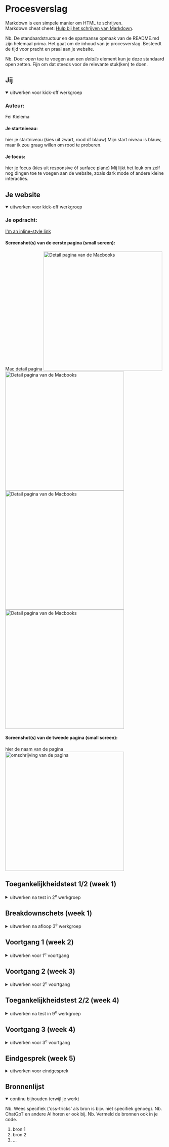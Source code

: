 # Procesverslag
Markdown is een simpele manier om HTML te schrijven.  
Markdown cheat cheet: [Hulp bij het schrijven van Markdown](https://github.com/adam-p/markdown-here/wiki/Markdown-Cheatsheet).

Nb. De standaardstructuur en de spartaanse opmaak van de README.md zijn helemaal prima. Het gaat om de inhoud van je procesverslag. Besteedt de tijd voor pracht en praal aan je website.

Nb. Door *open* toe te voegen aan een *details* element kun je deze standaard open zetten. Fijn om dat steeds voor de relevante stuk(ken) te doen.





## Jij

<details open>
  <summary>uitwerken voor kick-off werkgroep</summary>

  ### Auteur:
 Fei Kielema

  #### Je startniveau:
  hier je startniveau (kies uit zwart, rood óf blauw)
Mijn start niveau is blauw, maar ik zou graag willen om rood te proberen. 

  #### Je focus:
  hier je focus (kies uit responsive óf surface plane)
Mij lijkt het leuk om zelf nog dingen toe te voegen aan de website, zoals dark mode of andere kleine interacties. 

</details>





## Je website

<details open>
  <summary>uitwerken voor kick-off werkgroep</summary>

  ### Je opdracht:
  [I'm an inline-style link](https://www.apple.com)


  #### Screenshot(s) van de eerste pagina (small screen): 
Mac detail pagina
  <img src="./readme-images/mac-pages/mac-detail-pag.png" width="375px" alt="Detail pagina van de Macbooks">
  <img src="./readme-images/mac-pages/mac-detail-pag2.png" width="375px" alt="Detail pagina van de Macbooks">
  <img src="./readme-images/mac-pages/mac-detail-pag3.png" width="375px" alt="Detail pagina van de Macbooks">
  <img src="./readme-images/mac-pages/mac-detail-pag4.png" width="375px" alt="Detail pagina van de Macbooks">



  #### Screenshot(s) van de tweede pagina (small screen):
  hier de naam van de pagina  
  <img src="readme-images/dummy-plaatje.jpg" width="375px" alt="omschrijving van de pagina">
 
</details>



## Toegankelijkheidstest 1/2 (week 1)

<details>
  <summary>uitwerken na test in 2<sup>e</sup> werkgroep</summary>
Het is belangrijk dat een applicatie toegankelijk is voor verschillende gebruikers. Daarom gingen we tijdens de les experimenteren met VoiceOver, om een idee te krijgen hoe het is voor gebruikers die dit dagelijks moeten gebruiken. 




  ### Bevindingen
  Lijst met je bevindingen die tijdens het testen van de Voice Over naar voren kwamen:
- Er komt veel op je af.
- Leest letterlijk <emphasis>alles</emphasis> voor. 
- Begint vanaf bovenaan, wat in sommige gevallen vervelend kan zijn als iemand snel door een pagina wilt scrollen. 

</details>



## Breakdownschets (week 1)

<details>
  <summary>uitwerken na afloop 3<sup>e</sup> werkgroep</summary>

  ### de hele pagina: 
  <img src="./readme-images/apple-breakdown.jpg" width="375px" alt="breakdown van de hele pagina">

  ### dynamisch deel (bijv menu): 
  <img src="./readme-images/apple-hamburgermenu-breakdown.jpg" width="375px" alt="breakdown van een dynamisch deel">

  ### wellicht nog een dynamisch deel (bijv filter): 
  <img src="readme-images/dummy-plaatje.jpg" width="375px" alt="breakdown van nog een dynamisch deel">

</details>





## Voortgang 1 (week 2)

<details>
  <summary>uitwerken voor 1<sup>e</sup> voortgang</summary>

  ### Stand van zaken
  hier dit ging goed & dit was lastig (neem ook screenshots op van delen van je website en code)

 <img src="./readme-images/header-mislukt.png" width="375px" alt="">
Direct met het beginnen met het CSS bestand deed ze al niet wat ik wilde. Ik probeerde alleen de eerste header een rode achtergrond te geven om voor mezelf duidelijk te maken dat het werkte. In mijn HTML bestand heb ik meerdere headers, omdat ik dit zag bij de orginele website (misschien slim om dit later toch te veranderen naar 1 header, als ik erachter kom dat dit niet mag van de docent). Na meerdere pogingen is het me niet gelukt om dit te kunnen veranderen, dus heb ik het voor nu hierbij gelaten. 


 <img src="./readme-images/gallerij.png" width="375px" alt="">
Ik ben doorgegaan naar het maken van een gallerij foto's die naast elkaar staan. Dit ging echter wel beter en daar ben ik blij om. Ik probeerde het zo eccuraat mogelijk na te maken, maar dat is nog best lastig. 

Ik heb gekozen voor de Apple website, omdat ik mezelf graag wilde uitdagen. Helaas ben ik er achter gekomen dat het een stuk stroever gaat dan ik gehoopt had. Wens me succes.


  ### Agenda voor meeting
  samen met je groepje opstellen

  | student 1      | student 2          | student 3    | student 4        |
  | ---            | ---                | ---          | ---              |
  | dit bespreken  | en dit             | en ik dit    | en dan ik dat    |
  | en dat ook nog | dit als er tijd is | nog een punt | dit wil ik zeker |
  | ...            | ...                | ...          | ...              |


  ### Verslag van meeting
  hier na afloop snel de uitkomsten van de meeting vastleggen

  - punt 1
  - punt 2
  - nog een punt
  - ...

</details>





## Voortgang 2 (week 3)

<details>
  <summary>uitwerken voor 2<sup>e</sup> voortgang</summary>

  ### Stand van zaken
  hier dit ging goed & dit was lastig (neem ook screenshots op van delen van je website en code)


  ### Agenda voor meeting
  samen met je groepje opstellen

  | student 1      | student 2          | student 3    | student 4        |
  | ---            | ---                | ---          | ---              |
  | dit bespreken  | en dit             | en ik dit    | en dan ik dat    |
  | en dat ook nog | dit als er tijd is | nog een punt | dit wil ik zeker |
  | ...            | ...                | ...          | ...              |


  ### Verslag van meeting
  hier na afloop snel de uitkomsten van de meeting vastleggen

  - punt 1
  - punt 2
  - nog een punt
- ...

</details>





## Toegankelijkheidstest 2/2 (week 4)

<details>
  <summary>uitwerken na test in 9<sup>e</sup> werkgroep</summary>

  ### Bevindingen
  Lijst met je bevindingen die in de test naar voren kwamen (geef ook aan wat er verbeterd is):

</details>





## Voortgang 3 (week 4)

<details>
  <summary>uitwerken voor 3<sup>e</sup> voortgang</summary>

  ### Stand van zaken
  hier dit ging goed & dit was lastig (neem ook screenshots op van delen van je website en code)


  ### Agenda voor meeting
  samen met je groepje opstellen

  | student 1      | student 2          | student 3    | student 4        |
  | ---            | ---                | ---          | ---              |
  | dit bespreken  | en dit             | en ik dit    | en dan ik dat    |
  | en dat ook nog | dit als er tijd is | nog een punt | dit wil ik zeker |
  | ...            | ...                | ...          | ...              |


  ### Verslag van meeting
  hier na afloop snel de uitkomsten van de meeting vastleggen

  - punt 1
  - punt 2
  - nog een punt
  - ...

</details>





## Eindgesprek (week 5)

<details>
  <summary>uitwerken voor eindgesprek</summary>

  ### Je uitkomst - karakteristiek screenshots:
  <img src="readme-images/dummy-plaatje.jpg" width="375px" alt="uitomst opdracht 1">


  ### Dit ging goed/Heb ik geleerd: 
  Korte omschrijving met plaatjes

  <img src="readme-images/dummy-plaatje.jpg" width="375px" alt="top">


  ### Dit was lastig/Is niet gelukt:
  Korte omschrijving met plaatjes

  <img src="readme-images/dummy-plaatje.jpg" width="375px" alt="bummer">
</details>





## Bronnenlijst

<details open>
  <summary>continu bijhouden terwijl je werkt</summary>

  Nb. Wees specifiek ('css-tricks' als bron is bijv. niet specifiek genoeg). 
  Nb. ChatGpT en andere AI horen er ook bij.
  Nb. Vermeld de bronnen ook in je code.

  1. bron 1
  2. bron 2
  3. ...

</details>